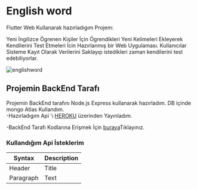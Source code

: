 # English word

Flutter Web Kullanarak hazırladıgım Projem:

Yeni İngilizce Ögrenen Kişiler İçin Ögrendikleri Yeni Kelimeleri Ekleyerek Kendilerini Test Etmeleri İcin Hazırlanmış bir Web Uygulaması.
Kullanıcılar Sisteme Kayıt Olarak Verilerini Saklayıp istedikleri zaman kendilerini test edebiliyorlar.  

![englishword](https://user-images.githubusercontent.com/55949311/117519551-aad12100-afac-11eb-843e-027724f82099.gif)

## Projemin BackEnd Tarafı

Projemin BackEnd tarafını Node.js Express kullanarak hazırladım. DB içinde mongo Atlas Kullandım.                      
-Hazırladıgım Api 'ı [HEROKU](https://www.heroku.com) üzerinden Yayınladım.

-BackEnd Tarafı Kodlarına Erişmek İçin [buraya](https://github.com/aydnburak/Flutter-Web-English-Word-BackEnd)Tıklayınız.

### Kullandığım Api İsteklerim

| Syntax | Description |
| ----------- | ----------- |
| Header | Title |
| Paragraph | Text |




